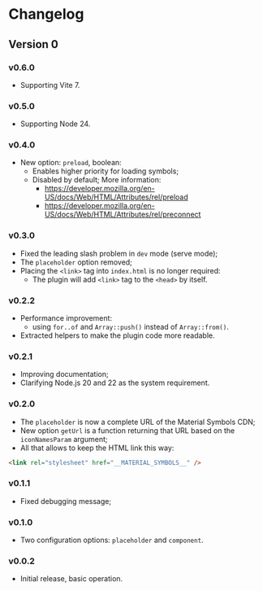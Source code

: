 # Changelog

## Version 0

### v0.6.0

- Supporting Vite 7.

### v0.5.0

- Supporting Node 24.

### v0.4.0

- New option: `preload`, boolean:
  - Enables higher priority for loading symbols;
  - Disabled by default; More information:
    - https://developer.mozilla.org/en-US/docs/Web/HTML/Attributes/rel/preload
    - https://developer.mozilla.org/en-US/docs/Web/HTML/Attributes/rel/preconnect

### v0.3.0

- Fixed the leading slash problem in `dev` mode (serve mode);
- The `placeholder` option removed;
- Placing the `<link>` tag into `index.html` is no longer required:
  - The plugin will add `<link>` tag to the `<head>` by itself.

### v0.2.2

- Performance improvement:
  - using `for..of` and `Array::push()` instead of `Array::from()`.
- Extracted helpers to make the plugin code more readable.

### v0.2.1

- Improving documentation;
- Clarifying Node.js 20 and 22 as the system requirement.

### v0.2.0

- The `placeholder` is now a complete URL of the Material Symbols CDN;
- New option `getUrl` is a function returning that URL based on
  the `iconNamesParam` argument;
- All that allows to keep the HTML link this way:

```html
<link rel="stylesheet" href="__MATERIAL_SYMBOLS__" />
```

### v0.1.1

- Fixed debugging message;

### v0.1.0

- Two configuration options: `placeholder` and `component`.

### v0.0.2

- Initial release, basic operation.
